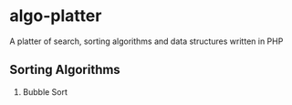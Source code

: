 # algo-platter
A platter of search, sorting algorithms and data structures written in PHP

## Sorting Algorithms
1. Bubble Sort
